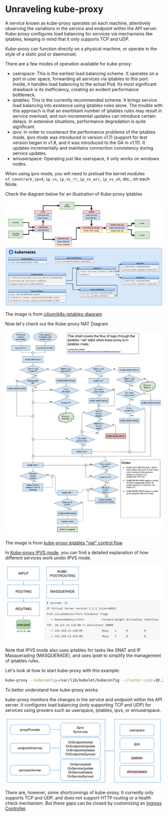 # Unraveling kube-proxy

A service known as kube-proxy operates on each machine, attentively observing the variations in the service and endpoint within the API server. Kube-proxy configures load balancing for services via mechanisms like iptables, keeping in mind that it only supports TCP and UDP. 

Kube-proxy can function directly on a physical machine, or operate in the style of a static pod or daemonset.

There are a few modes of operation available for kube-proxy:

* userspace: This is the earliest load balancing scheme. It operates on a port in user space, forwarding all services via iptables to this port. Inside, it handles load balancing to the actual Pod. Its most significant drawback is its inefficiency, creating an evident performance bottleneck.
* iptables: This is the currently recommended scheme. It brings service load balancing into existence using iptables rules alone. The trouble with this approach is that an exorbitant number of iptables rules may result in service overload, and non-incremental updates can introduce certain delays. In extensive situations, performance degradation is quite significant.
* ipvs: In order to counteract the performance problems of the iptables mode, ipvs mode was introduced in version v1.11 (support for test version began in v1.8, and it was introduced to the GA in v1.11). It updates incrementally and maintains connection consistency during service updates.
* winuserspace: Operating just like userspace, it only works on windows nodes.

When using ipvs mode, you will need to preload the kernel modules `nf_conntrack_ipv4`, `ip_vs`, `ip_vs_rr`, `ip_vs_wrr`, `ip_vs_sh`, etc., on each Node.

Check the diagram below for an illustration of Kube-proxy iptables

![](../../.gitbook/assets/iptables-mode%20%281%29.png)

The image is from [cilium/k8s-iptables-diagram](https://github.com/cilium/k8s-iptables-diagram)

Now let's check out the Kube-proxy NAT Diagram

![](../../.gitbook/assets/kube-proxy-nat-flow.png)

The image is from [kube-proxy iptables "nat" control flow](https://docs.google.com/drawings/d/1MtWL8qRTs6PlnJrW4dh8135_S9e2SaawT410bJuoBPk/edit)

In [Kube-proxy IPVS mode](https://github.com/kubernetes/kubernetes/blob/master/pkg/proxy/ipvs/README.md), you can find a detailed explanation of how different services work under IPVS mode.

![](../../.gitbook/assets/ipvs-mode.png)

Note that IPVS mode also uses iptables for tasks like SNAT and IP Masquerading (MASQUERADE), and uses ipset to simplify the management of iptables rules.

Let's look at how to start kube-proxy with this example:

```bash
kube-proxy --kubeconfig=/var/lib/kubelet/kubeconfig --cluster-cidr=10.240.0.0/12 --feature-gates=ExperimentalCriticalPodAnnotation=true --proxy-mode=iptables
```

To better understand how kube-proxy works:

kube-proxy monitors the changes in the service and endpoint within the API server. It configures load balancing (only supporting TCP and UDP) for services using proxiers such as userspace, iptables, ipvs, or winuserspace.

![](../../.gitbook/assets/kube-proxy%20%283%29.png)

There are, however, some shortcomings of kube-proxy. It currently only supports TCP and UDP, and does not support HTTP routing or a health check mechanism. But these gaps can be closed by customizing an [Ingress Controller](../../extension/ingress/).